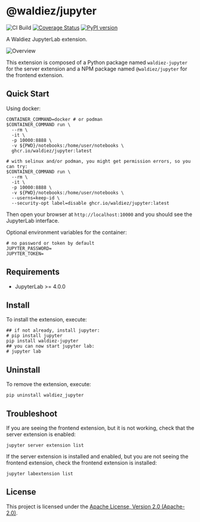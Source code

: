 # @waldiez/jupyter

![CI Build](https://github.com/waldiez/jupyter/actions/workflows/main.yaml/badge.svg) [![Coverage Status](https://coveralls.io/repos/github/waldiez/jupyter/badge.svg)](https://coveralls.io/github/waldiez/jupyter) [![PyPI version](https://badge.fury.io/py/waldiez-jupyter.svg)](https://badge.fury.io/py/waldiez-jupyter)

A Waldiez JupyterLab extension.

![Overview](https://raw.githubusercontent.com/waldiez/jupyter/refs/heads/main/overview.webp)

This extension is composed of a Python package named `waldiez-jupyter`
for the server extension and a NPM package named `@waldiez/jupyter`
for the frontend extension.

## Quick Start

Using docker:

```shell
CONTAINER_COMMAND=docker # or podman
$CONTAINER_COMMAND run \
  --rm \
  -it \
  -p 10000:8888 \
  -v ${PWD}/notebooks:/home/user/notebooks \
  ghcr.io/waldiez/jupyter:latest

# with selinux and/or podman, you might get permission errors, so you can try:
$CONTAINER_COMMAND run \
  --rm \
  -it \
  -p 10000:8888 \
  -v ${PWD}/notebooks:/home/user/notebooks \
  --userns=keep-id \
  --security-opt label=disable ghcr.io/waldiez/jupyter:latest
```

Then open your browser at `http://localhost:10000` and you should see the JupyterLab interface.

Optional environment variables for the container:

```shell
# no password or token by default
JUPYTER_PASSWORD=
JUPYTER_TOKEN=
```

## Requirements

- JupyterLab >= 4.0.0

## Install

To install the extension, execute:

```shell
## if not already, install jupyter:
# pip install jupyter
pip install waldiez-jupyter
## you can now start jupyter lab:
# jupyter lab
```

## Uninstall

To remove the extension, execute:

```shell
pip uninstall waldiez_jupyter
```

## Troubleshoot

If you are seeing the frontend extension, but it is not working, check
that the server extension is enabled:

```shell
jupyter server extension list
```

If the server extension is installed and enabled, but you are not seeing
the frontend extension, check the frontend extension is installed:

```shell
jupyter labextension list
```

## License

This project is licensed under the [Apache License, Version 2.0 (Apache-2.0)](https://github.com/waldiez/jupyter/blob/main/LICENSE).
